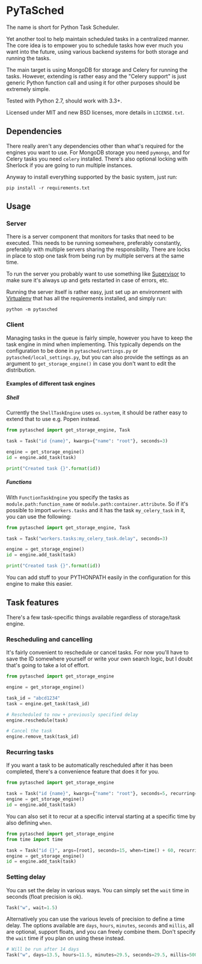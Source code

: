 # PyTaSched

The name is short for Python Task Scheduler.

Yet another tool to help maintain scheduled tasks in a centralized manner. The
core idea is to empower you to schedule tasks how ever much you want into the
future, using various backend systems for both storage and running the tasks.

The main target is using MongoDB for storage and Celery for running the tasks.
However, extending is rather easy and the "Celery support" is just generic
Python function call and using it for other purposes should be extremely simple.

Tested with Python 2.7, should work with 3.3+.

Licensed under MIT and new BSD licenses, more details in `LICENSE.txt`.


## Dependencies
 
There really aren't any dependencies other than what's required for the engines
you want to use. For MongoDB storage you need `pymongo`, and for Celery tasks
you need `celery` installed. There's also optional locking with Sherlock if
you are going to run multiple instances.

Anyway to install everything supported by the basic system, just run:

```
pip install -r requirements.txt
```


## Usage

### Server

There is a server component that monitors for tasks that need to be executed.
This needs to be running somewhere, preferably constantly, preferably with
multiple servers sharing the responsibility. There are locks in place to stop
one task from being run by multiple servers at the same time.

To run the server you probably want to use something like
[Supervisor](http://supervisord.org/) to make sure it's always up and gets
restarted in case of errors, etc.

Running the server itself is rather easy, just set up an environment with
[Virtualenv](http://docs.python-guide.org/en/latest/dev/virtualenvs/) that
has all the requirements installed, and simply run:

```
python -m pytasched
```


### Client

Managing tasks in the queue is fairly simple, however you have to keep the
task engine in mind when implementing. This typically depends on the 
configuration to be done in `pytasched/settings.py` or 
`pytasched/local_settings.py`, but you can also provide the settings as an
argument to `get_storage_engine()` in case you don't want to edit the
distribution.


#### Examples of different task engines

##### Shell

Currently the `ShellTaskEngine` uses `os.system`, it should be rather easy to
extend that to use e.g. Popen instead.

```python
from pytasched import get_storage_engine, Task

task = Task("id {name}", kwargs={"name": "root"}, seconds=3)

engine = get_storage_engine()
id = engine.add_task(task)

print("Created task {}".format(id))
```


##### Functions

With `FunctionTaskEngine` you specify the tasks as `module.path:function_name`
or `module.path:container.attribute`. So if it's possible to import 
`workers.tasks` and it has the task `my_celery_task` in it, you can use the 
following:

```python
from pytasched import get_storage_engine, Task

task = Task("workers.tasks:my_celery_task.delay", seconds=3)

engine = get_storage_engine()
id = engine.add_task(task)

print("Created task {}".format(id))
```

You can add stuff to your PYTHONPATH easily in the configuration for this
engine to make this easier.


## Task features

There's a few task-specific things available regardless of storage/task engine.


### Rescheduling and cancelling

It's fairly convenient to reschedule or cancel tasks. For now you'll have
to save the ID somewhere yourself or write your own search logic, but I doubt 
that's going to take a lot of effort.
 
```python
from pytasched import get_storage_engine

engine = get_storage_engine()

task_id = "abcd1234"
task = engine.get_task(task_id)

# Rescheduled to now + previously specified delay
engine.reschedule(task)

# Cancel the task
engine.remove_task(task_id)
```


### Recurring tasks

If you want a task to be automatically rescheduled after it has been completed,
there's a convenience feature that does it for you.
 
```python
from pytasched import get_storage_engine

task = Task("id {name}", kwargs={"name": "root"}, seconds=5, recurring=True)
engine = get_storage_engine()
id = engine.add_task(task)
```

You can also set it to recur at a specific interval starting at a specific time
by also defining `when`.

```python
from pytasched import get_storage_engine
from time import time

task = Task("id {}", args=[root], seconds=15, when=time() + 60, recurring=True)
engine = get_storage_engine()
id = engine.add_task(task)
```


### Setting delay

You can set the delay in various ways. You can simply set the `wait` time in
seconds (float precision is ok).

```python
Task("w", wait=1.5)
```

Alternatively you can use the various levels of precision to define a time
delay. The options available are `days`, `hours`, `minutes`, `seconds` and
`millis`, all are optional, support floats, and you can freely combine them.
Don't specify the `wait` time if you plan on using these instead.

```python
# Will be run after 14 days
Task("w", days=13.5, hours=11.5, minutes=29.5, seconds=29.5, millis=500)
```
